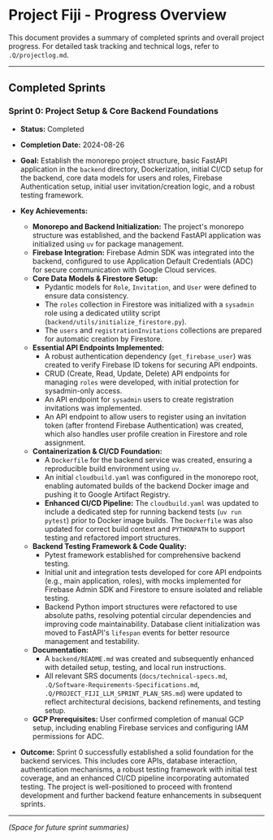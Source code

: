 # Project Fiji - Progress Overview

This document provides a summary of completed sprints and overall project progress.
For detailed task tracking and technical logs, refer to `.Q/projectlog.md`.

---

## Completed Sprints

### Sprint 0: Project Setup & Core Backend Foundations
*   **Status:** Completed
*   **Completion Date:** 2024-08-26
*   **Goal:** Establish the monorepo project structure, basic FastAPI application in the `backend` directory, Dockerization, initial CI/CD setup for the backend, core data models for users and roles, Firebase Authentication setup, initial user invitation/creation logic, and a robust testing framework.

*   **Key Achievements:**
    *   **Monorepo and Backend Initialization:** The project's monorepo structure was established, and the backend FastAPI application was initialized using `uv` for package management.
    *   **Firebase Integration:** Firebase Admin SDK was integrated into the backend, configured to use Application Default Credentials (ADC) for secure communication with Google Cloud services.
    *   **Core Data Models & Firestore Setup:**
        *   Pydantic models for `Role`, `Invitation`, and `User` were defined to ensure data consistency.
        *   The `roles` collection in Firestore was initialized with a `sysadmin` role using a dedicated utility script (`backend/utils/initialize_firestore.py`).
        *   The `users` and `registrationInvitations` collections are prepared for automatic creation by Firestore.
    *   **Essential API Endpoints Implemented:**
        *   A robust authentication dependency (`get_firebase_user`) was created to verify Firebase ID tokens for securing API endpoints.
        *   CRUD (Create, Read, Update, Delete) API endpoints for managing `roles` were developed, with initial protection for sysadmin-only access.
        *   An API endpoint for `sysadmin` users to create registration invitations was implemented.
        *   An API endpoint to allow users to register using an invitation token (after frontend Firebase Authentication) was created, which also handles user profile creation in Firestore and role assignment.
    *   **Containerization & CI/CD Foundation:**
        *   A `Dockerfile` for the backend service was created, ensuring a reproducible build environment using `uv`.
        *   An initial `cloudbuild.yaml` was configured in the monorepo root, enabling automated builds of the backend Docker image and pushing it to Google Artifact Registry.
        *   **Enhanced CI/CD Pipeline:** The `cloudbuild.yaml` was updated to include a dedicated step for running backend tests (`uv run pytest`) prior to Docker image builds. The `Dockerfile` was also updated for correct build context and `PYTHONPATH` to support testing and refactored import structures.
    *   **Backend Testing Framework & Code Quality:**
        *   Pytest framework established for comprehensive backend testing.
        *   Initial unit and integration tests developed for core API endpoints (e.g., main application, roles), with mocks implemented for Firebase Admin SDK and Firestore to ensure isolated and reliable testing.
        *   Backend Python import structures were refactored to use absolute paths, resolving potential circular dependencies and improving code maintainability. Database client initialization was moved to FastAPI's `lifespan` events for better resource management and testability.
    *   **Documentation:**
        *   A `backend/README.md` was created and subsequently enhanced with detailed setup, testing, and local run instructions.
        *   All relevant SRS documents (`docs/technical-specs.md`, `.Q/Software-Requirements-Specifications.md`, `.Q/PROJECT_FIJI_LLM_SPRINT_PLAN_SRS.md`) were updated to reflect architectural decisions, backend refinements, and testing setup.
    *   **GCP Prerequisites:** User confirmed completion of manual GCP setup, including enabling Firebase services and configuring IAM permissions for ADC.

*   **Outcome:** Sprint 0 successfully established a solid foundation for the backend services. This includes core APIs, database interaction, authentication mechanisms, a robust testing framework with initial test coverage, and an enhanced CI/CD pipeline incorporating automated testing. The project is well-positioned to proceed with frontend development and further backend feature enhancements in subsequent sprints.

---
*(Space for future sprint summaries)*